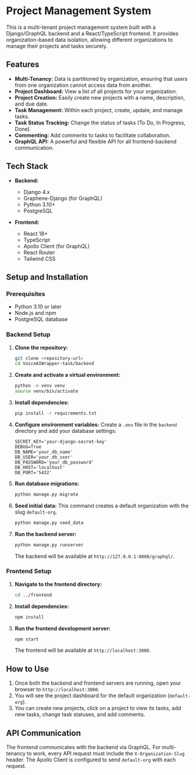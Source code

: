 # Project Management System

This is a multi-tenant project management system built with a Django/GraphQL backend and a React/TypeScript frontend. It provides organization-based data isolation, allowing different organizations to manage their projects and tasks securely.

## Features

- **Multi-Tenancy:** Data is partitioned by organization, ensuring that users from one organization cannot access data from another.
- **Project Dashboard:** View a list of all projects for your organization.
- **Project Creation:** Easily create new projects with a name, description, and due date.
- **Task Management:** Within each project, create, update, and manage tasks.
- **Task Status Tracking:** Change the status of tasks (To Do, In Progress, Done).
- **Commenting:** Add comments to tasks to facilitate collaboration.
- **GraphQL API:** A powerful and flexible API for all frontend-backend communication.

## Tech Stack

- **Backend:**
  - Django 4.x
  - Graphene-Django (for GraphQL)
  - Python 3.10+
  - PostgreSQL

- **Frontend:**
  - React 18+
  - TypeScript
  - Apollo Client (for GraphQL)
  - React Router
  - Tailwind CSS

## Setup and Installation

### Prerequisites

- Python 3.10 or later
- Node.js and npm
- PostgreSQL database

### Backend Setup

1.  **Clone the repository:**
    ```bash
    git clone <repository-url>
    cd VoiceAIWrapper-task/backend  
    ```

2.  **Create and activate a virtual environment:**
    ```bash
    python -m venv venv
    source venv/bin/activate
    ```

3.  **Install dependencies:**
    ```bash
    pip install -r requirements.txt
    ```

4.  **Configure environment variables:**
    Create a `.env` file in the `backend` directory and add your database settings:
    ```
    SECRET_KEY='your-django-secret-key'
    DEBUG=True
    DB_NAME='your_db_name'
    DB_USER='your_db_user'
    DB_PASSWORD='your_db_password'
    DB_HOST='localhost'
    DB_PORT='5432'
    ```

5.  **Run database migrations:**
    ```bash
    python manage.py migrate
    ```

6.  **Seed initial data:**
    This command creates a default organization with the slug `default-org`.
    ```bash
    python manage.py seed_data
    ```

7.  **Run the backend server:**
    ```bash
    python manage.py runserver
    ```
    The backend will be available at `http://127.0.0.1:8000/graphql/`.

### Frontend Setup

1.  **Navigate to the frontend directory:**
    ```bash
    cd ../frontend
    ```

2.  **Install dependencies:**
    ```bash
    npm install
    ```

3.  **Run the frontend development server:**
    ```bash
    npm start
    ```
    The frontend will be available at `http://localhost:3000`.

## How to Use

1.  Once both the backend and frontend servers are running, open your browser to `http://localhost:3000`.
2.  You will see the project dashboard for the default organization (`default-org`).
3.  You can create new projects, click on a project to view its tasks, add new tasks, change task statuses, and add comments.

## API Communication

The frontend communicates with the backend via GraphQL. For multi-tenancy to work, every API request must include the `X-Organization-Slug` header. The Apollo Client is configured to send `default-org` with each request.
